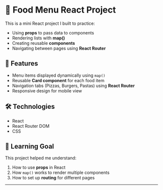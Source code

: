 # 🍕 Food Menu React Project

This is a mini React project I built to practice:

- Using **props** to pass data to components  
- Rendering lists with **map()**  
- Creating reusable **components**  
- Navigating between pages using **React Router**  

## 🚀 Features
- Menu items displayed dynamically using `map()`
- Reusable **Card component** for each food item
- Navigation tabs (Pizzas, Burgers, Pastas) using **React Router**
- Responsive design for mobile view

## 🛠️ Technologies
- React
- React Router DOM
- CSS

## 📖 Learning Goal
This project helped me understand:
1. How to use **props** in React
2. How `map()` works to render multiple components
3. How to set up **routing** for different pages

---
